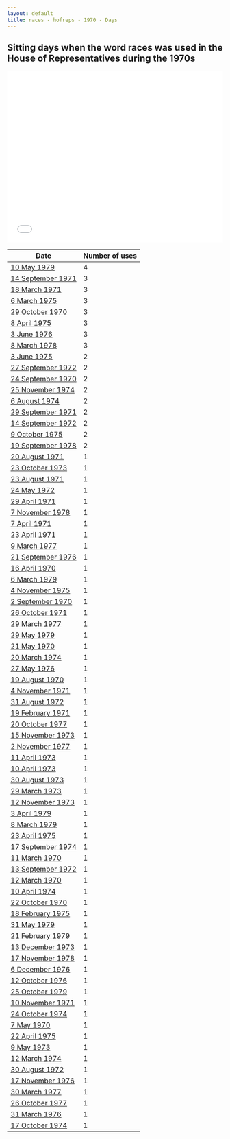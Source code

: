 ```yaml
---
layout: default
title: races - hofreps - 1970 - Days
---
```

## Sitting days when the word **races** was used in the House of Representatives during the 1970s

<iframe width="100%" height="400" frameborder="0" scrolling="no" src="//plot.ly/~wragge/1561.embed"></iframe>

| Date | Number of uses |
|--------------|----------------|
|[10 May 1979](https://historichansard.net/hofreps/1979/19790510_reps_31_hor114/)|4|
|[14 September 1971](https://historichansard.net/hofreps/1971/19710914_reps_27_hor73/)|3|
|[18 March 1971](https://historichansard.net/hofreps/1971/19710318_reps_27_hor71/)|3|
|[6 March 1975](https://historichansard.net/hofreps/1975/19750306_reps_29_hor93/)|3|
|[29 October 1970](https://historichansard.net/hofreps/1970/19701029_reps_27_hor70/)|3|
|[8 April 1975](https://historichansard.net/hofreps/1975/19750408_reps_29_hor94/)|3|
|[3 June 1976](https://historichansard.net/hofreps/1976/19760603_reps_30_hor99/)|3|
|[8 March 1978](https://historichansard.net/hofreps/1978/19780308_reps_31_hor108/)|3|
|[3 June 1975](https://historichansard.net/hofreps/1975/19750603_reps_29_hor95/)|2|
|[27 September 1972](https://historichansard.net/hofreps/1972/19720927_reps_27_hor80/)|2|
|[24 September 1970](https://historichansard.net/hofreps/1970/19700924_reps_27_hor69/)|2|
|[25 November 1974](https://historichansard.net/hofreps/1974/19741125_reps_29_hor92/)|2|
|[6 August 1974](https://historichansard.net/hofreps/1974/19740806_reps_29_hor89/)|2|
|[29 September 1971](https://historichansard.net/hofreps/1971/19710929_reps_27_hor74/)|2|
|[14 September 1972](https://historichansard.net/hofreps/1972/19720914_reps_27_hor80/)|2|
|[9 October 1975](https://historichansard.net/hofreps/1975/19751009_reps_29_hor97/)|2|
|[19 September 1978](https://historichansard.net/hofreps/1978/19780919_reps_31_hor110/)|2|
|[20 August 1971](https://historichansard.net/hofreps/1971/19710820_reps_27_hor73/)|1|
|[23 October 1973](https://historichansard.net/hofreps/1973/19731023_reps_28_hor86/)|1|
|[23 August 1971](https://historichansard.net/hofreps/1971/19710823_reps_27_hor73/)|1|
|[24 May 1972](https://historichansard.net/hofreps/1972/19720524_reps_27_hor78/)|1|
|[29 April 1971](https://historichansard.net/hofreps/1971/19710429_reps_27_hor72/)|1|
|[7 November 1978](https://historichansard.net/hofreps/1978/19781107_reps_31_hor112/)|1|
|[7 April 1971](https://historichansard.net/hofreps/1971/19710407_reps_27_hor72/)|1|
|[23 April 1971](https://historichansard.net/hofreps/1971/19710423_reps_27_hor72/)|1|
|[9 March 1977](https://historichansard.net/hofreps/1977/19770309_reps_30_hor104/)|1|
|[21 September 1976](https://historichansard.net/hofreps/1976/19760921_reps_30_hor100/)|1|
|[16 April 1970](https://historichansard.net/hofreps/1970/19700416_reps_27_hor66/)|1|
|[6 March 1979](https://historichansard.net/hofreps/1979/19790306_reps_31_hor113/)|1|
|[4 November 1975](https://historichansard.net/hofreps/1975/19751104_reps_29_hor97/)|1|
|[2 September 1970](https://historichansard.net/hofreps/1970/19700902_reps_27_hor69/)|1|
|[26 October 1971](https://historichansard.net/hofreps/1971/19711026_reps_27_hor74/)|1|
|[29 March 1977](https://historichansard.net/hofreps/1977/19770329_reps_30_hor104/)|1|
|[29 May 1979](https://historichansard.net/hofreps/1979/19790529_reps_31_hor114/)|1|
|[21 May 1970](https://historichansard.net/hofreps/1970/19700521_reps_27_hor67/)|1|
|[20 March 1974](https://historichansard.net/hofreps/1974/19740320_reps_28_hor88/)|1|
|[27 May 1976](https://historichansard.net/hofreps/1976/19760527_reps_30_hor99/)|1|
|[19 August 1970](https://historichansard.net/hofreps/1970/19700819_reps_27_hor69/)|1|
|[4 November 1971](https://historichansard.net/hofreps/1971/19711104_reps_27_hor74/)|1|
|[31 August 1972](https://historichansard.net/hofreps/1972/19720831_reps_27_hor79/)|1|
|[19 February 1971](https://historichansard.net/hofreps/1971/19710219_reps_27_hor71/)|1|
|[20 October 1977](https://historichansard.net/hofreps/1977/19771020_reps_30_hor107/)|1|
|[15 November 1973](https://historichansard.net/hofreps/1973/19731115_reps_28_hor86/)|1|
|[2 November 1977](https://historichansard.net/hofreps/1977/19771102_reps_30_hor107/)|1|
|[11 April 1973](https://historichansard.net/hofreps/1973/19730411_reps_28_hor83/)|1|
|[10 April 1973](https://historichansard.net/hofreps/1973/19730410_reps_28_hor83/)|1|
|[30 August 1973](https://historichansard.net/hofreps/1973/19730830_reps_28_hor85/)|1|
|[29 March 1973](https://historichansard.net/hofreps/1973/19730329_reps_28_hor82/)|1|
|[12 November 1973](https://historichansard.net/hofreps/1973/19731112_reps_28_hor86/)|1|
|[3 April 1979](https://historichansard.net/hofreps/1979/19790403_reps_31_hor113/)|1|
|[8 March 1979](https://historichansard.net/hofreps/1979/19790308_reps_31_hor113/)|1|
|[23 April 1975](https://historichansard.net/hofreps/1975/19750423_reps_29_hor94/)|1|
|[17 September 1974](https://historichansard.net/hofreps/1974/19740917_reps_29_hor90/)|1|
|[11 March 1970](https://historichansard.net/hofreps/1970/19700311_reps_27_hor66/)|1|
|[13 September 1972](https://historichansard.net/hofreps/1972/19720913_reps_27_hor80/)|1|
|[12 March 1970](https://historichansard.net/hofreps/1970/19700312_reps_27_hor66/)|1|
|[10 April 1974](https://historichansard.net/hofreps/1974/19740410_reps_28_hor88/)|1|
|[22 October 1970](https://historichansard.net/hofreps/1970/19701022_reps_27_hor70/)|1|
|[18 February 1975](https://historichansard.net/hofreps/1975/19750218_reps_29_hor93/)|1|
|[31 May 1979](https://historichansard.net/hofreps/1979/19790531_reps_31_hor114/)|1|
|[21 February 1979](https://historichansard.net/hofreps/1979/19790221_reps_31_hor113/)|1|
|[13 December 1973](https://historichansard.net/hofreps/1973/19731213_reps_28_hor87/)|1|
|[17 November 1978](https://historichansard.net/hofreps/1978/19781117_reps_31_hor112/)|1|
|[6 December 1976](https://historichansard.net/hofreps/1976/19761206_reps_30_hor102/)|1|
|[12 October 1976](https://historichansard.net/hofreps/1976/19761012_reps_30_hor101/)|1|
|[25 October 1979](https://historichansard.net/hofreps/1979/19791025_reps_31_hor116/)|1|
|[10 November 1971](https://historichansard.net/hofreps/1971/19711110_reps_27_hor75/)|1|
|[24 October 1974](https://historichansard.net/hofreps/1974/19741024_reps_29_hor91/)|1|
|[7 May 1970](https://historichansard.net/hofreps/1970/19700507_reps_27_hor67/)|1|
|[22 April 1975](https://historichansard.net/hofreps/1975/19750422_reps_29_hor94/)|1|
|[9 May 1973](https://historichansard.net/hofreps/1973/19730509_reps_28_hor83/)|1|
|[12 March 1974](https://historichansard.net/hofreps/1974/19740312_reps_28_hor88/)|1|
|[30 August 1972](https://historichansard.net/hofreps/1972/19720830_reps_27_hor79/)|1|
|[17 November 1976](https://historichansard.net/hofreps/1976/19761117_reps_30_hor102/)|1|
|[30 March 1977](https://historichansard.net/hofreps/1977/19770330_reps_30_hor104/)|1|
|[26 October 1977](https://historichansard.net/hofreps/1977/19771026_reps_30_hor107/)|1|
|[31 March 1976](https://historichansard.net/hofreps/1976/19760331_reps_30_hor98/)|1|
|[17 October 1974](https://historichansard.net/hofreps/1974/19741017_reps_29_hor91/)|1|
